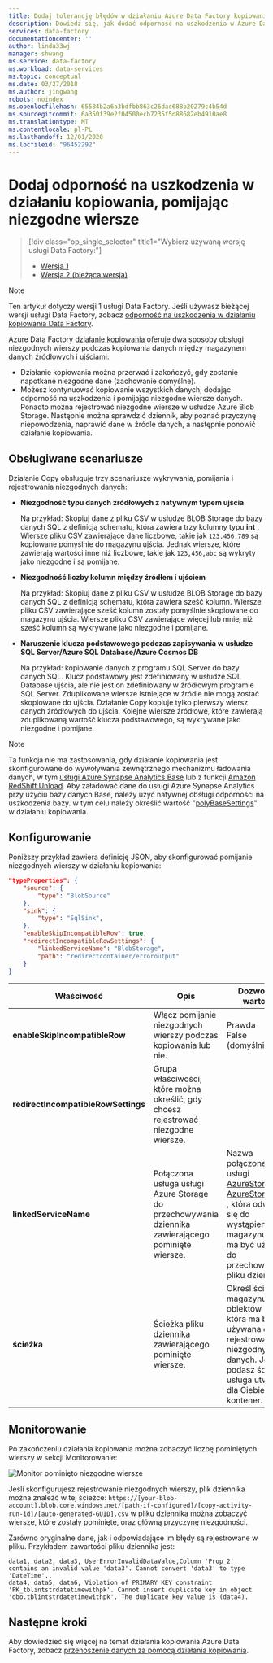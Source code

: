 ```yaml
---
title: Dodaj tolerancję błędów w działaniu Azure Data Factory kopiowania, pomijając niezgodne wiersze
description: Dowiedz się, jak dodać odporność na uszkodzenia w Azure Data Factory działania kopiowania, pomijając niezgodne wiersze podczas kopiowania
services: data-factory
documentationcenter: ''
author: linda33wj
manager: shwang
ms.service: data-factory
ms.workload: data-services
ms.topic: conceptual
ms.date: 03/27/2018
ms.author: jingwang
robots: noindex
ms.openlocfilehash: 65584b2a6a3bdfbb863c26dac688b20279c4b54d
ms.sourcegitcommit: 6a350f39e2f04500ecb7235f5d88682eb4910ae8
ms.translationtype: MT
ms.contentlocale: pl-PL
ms.lasthandoff: 12/01/2020
ms.locfileid: "96452292"
---
```

# <a name="add-fault-tolerance-in-copy-activity-by-skipping-incompatible-rows"></a>Dodaj odporność na uszkodzenia w działaniu kopiowania, pomijając niezgodne wiersze

> [!div class="op_single_selector" title1="Wybierz używaną wersję usługi Data Factory:"]
> * [Wersja 1](data-factory-copy-activity-fault-tolerance.md)
> * [Wersja 2 (bieżąca wersja)](../copy-activity-fault-tolerance.md)

> [!NOTE]
> Ten artykuł dotyczy wersji 1 usługi Data Factory. Jeśli używasz bieżącej wersji usługi Data Factory, zobacz [odporność na uszkodzenia w działaniu kopiowania Data Factory](../copy-activity-fault-tolerance.md).

Azure Data Factory [działanie kopiowania](data-factory-data-movement-activities.md) oferuje dwa sposoby obsługi niezgodnych wierszy podczas kopiowania danych między magazynem danych źródłowych i ujściami:

- Działanie kopiowania można przerwać i zakończyć, gdy zostanie napotkane niezgodne dane (zachowanie domyślne).
- Możesz kontynuować kopiowanie wszystkich danych, dodając odporność na uszkodzenia i pomijając niezgodne wiersze danych. Ponadto można rejestrować niezgodne wiersze w usłudze Azure Blob Storage. Następnie można sprawdzić dziennik, aby poznać przyczynę niepowodzenia, naprawić dane w źródle danych, a następnie ponowić działanie kopiowania.

## <a name="supported-scenarios"></a>Obsługiwane scenariusze
Działanie Copy obsługuje trzy scenariusze wykrywania, pomijania i rejestrowania niezgodnych danych:

- **Niezgodność typu danych źródłowych z natywnym typem ujścia**

    Na przykład: Skopiuj dane z pliku CSV w usłudze BLOB Storage do bazy danych SQL z definicją schematu, która zawiera trzy kolumny typu **int** . Wiersze pliku CSV zawierające dane liczbowe, takie jak `123,456,789` są kopiowane pomyślnie do magazynu ujścia. Jednak wiersze, które zawierają wartości inne niż liczbowe, takie jak `123,456,abc` są wykryty jako niezgodne i są pomijane.

- **Niezgodność liczby kolumn między źródłem i ujściem**

    Na przykład: Skopiuj dane z pliku CSV w usłudze BLOB Storage do bazy danych SQL z definicją schematu, która zawiera sześć kolumn. Wiersze pliku CSV zawierające sześć kolumn zostały pomyślnie skopiowane do magazynu ujścia. Wiersze pliku CSV zawierające więcej lub mniej niż sześć kolumn są wykrywane jako niezgodne i pomijane.

- **Naruszenie klucza podstawowego podczas zapisywania w usłudze SQL Server/Azure SQL Database/Azure Cosmos DB**

    Na przykład: kopiowanie danych z programu SQL Server do bazy danych SQL. Klucz podstawowy jest zdefiniowany w usłudze SQL Database ujścia, ale nie jest on zdefiniowany w źródłowym programie SQL Server. Zduplikowane wiersze istniejące w źródle nie mogą zostać skopiowane do ujścia. Działanie Copy kopiuje tylko pierwszy wiersz danych źródłowych do ujścia. Kolejne wiersze źródłowe, które zawierają zduplikowaną wartość klucza podstawowego, są wykrywane jako niezgodne i pomijane.

>[!NOTE]
>Ta funkcja nie ma zastosowania, gdy działanie kopiowania jest skonfigurowane do wywoływania zewnętrznego mechanizmu ładowania danych, w tym [usługi Azure Synapse Analytics Base](data-factory-azure-sql-data-warehouse-connector.md#use-polybase-to-load-data-into-azure-synapse-analytics) lub z funkcji [Amazon RedShift Unload](data-factory-amazon-redshift-connector.md#use-unload-to-copy-data-from-amazon-redshift). Aby załadować dane do usługi Azure Synapse Analytics przy użyciu bazy danych Base, należy użyć natywnej obsługi odporności na uszkodzenia bazy. w tym celu należy określić wartość "[polyBaseSettings](data-factory-azure-sql-data-warehouse-connector.md#sqldwsink)" w działaniu kopiowania.

## <a name="configuration"></a>Konfigurowanie
Poniższy przykład zawiera definicję JSON, aby skonfigurować pomijanie niezgodnych wierszy w działaniu kopiowania:

```json
"typeProperties": {
    "source": {
        "type": "BlobSource"
    },
    "sink": {
        "type": "SqlSink",
    },
    "enableSkipIncompatibleRow": true,
    "redirectIncompatibleRowSettings": {
        "linkedServiceName": "BlobStorage",
        "path": "redirectcontainer/erroroutput"
    }
}
```

| Właściwość | Opis | Dozwolone wartości | Wymagane |
| --- | --- | --- | --- |
| **enableSkipIncompatibleRow** | Włącz pomijanie niezgodnych wierszy podczas kopiowania lub nie. | Prawda<br/>False (domyślnie) | Nie |
| **redirectIncompatibleRowSettings** | Grupa właściwości, które można określić, gdy chcesz rejestrować niezgodne wiersze. | &nbsp; | Nie |
| **linkedServiceName** | Połączona usługa usługi Azure Storage do przechowywania dziennika zawierającego pominięte wiersze. | Nazwa połączonej usługi [AzureStorage](data-factory-azure-blob-connector.md#azure-storage-linked-service) lub [AzureStorageSas](data-factory-azure-blob-connector.md#azure-storage-sas-linked-service) , która odwołuje się do wystąpienia magazynu, które ma być używane do przechowywania pliku dziennika. | Nie |
| **ścieżka** | Ścieżka pliku dziennika zawierającego pominięte wiersze. | Określ ścieżkę magazynu obiektów blob, która ma być używana do rejestrowania niezgodnych danych. Jeśli nie podasz ścieżki, usługa utworzy dla Ciebie kontener. | Nie |

## <a name="monitoring"></a>Monitorowanie
Po zakończeniu działania kopiowania można zobaczyć liczbę pominiętych wierszy w sekcji Monitorowanie:

![Monitor pominięto niezgodne wiersze](./media/data-factory-copy-activity-fault-tolerance/skip-incompatible-rows-monitoring.png)

Jeśli skonfigurujesz rejestrowanie niezgodnych wierszy, plik dziennika można znaleźć w tej ścieżce: `https://[your-blob-account].blob.core.windows.net/[path-if-configured]/[copy-activity-run-id]/[auto-generated-GUID].csv` w pliku dziennika można zobaczyć wiersze, które zostały pominięte, oraz główną przyczynę niezgodności.

Zarówno oryginalne dane, jak i odpowiadające im błędy są rejestrowane w pliku. Przykładem zawartości pliku dziennika jest:
```
data1, data2, data3, UserErrorInvalidDataValue,Column 'Prop_2' contains an invalid value 'data3'. Cannot convert 'data3' to type 'DateTime'.,
data4, data5, data6, Violation of PRIMARY KEY constraint 'PK_tblintstrdatetimewithpk'. Cannot insert duplicate key in object 'dbo.tblintstrdatetimewithpk'. The duplicate key value is (data4).
```

## <a name="next-steps"></a>Następne kroki
Aby dowiedzieć się więcej na temat działania kopiowania Azure Data Factory, zobacz [przenoszenie danych za pomocą działania kopiowania](data-factory-data-movement-activities.md).
